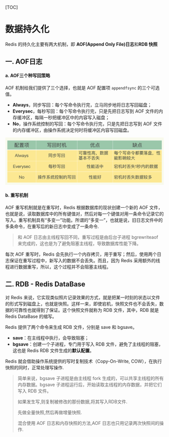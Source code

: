 [TOC]

# 数据持久化

Redis 的持久化主要有两大机制，即 **AOF(Append Only File)日志**和**RDB 快照**

## 一. AOF日志

#### a. AOF三个种写回策略

AOF 机制给我们提供了三个选择，也就是 AOF 配置项 `appendfsync` 的三个可选值。

- **Always**，同步写回：每个写命令执行完，立马同步地将日志写回磁盘；
- **Everysec**，每秒写回：每个写命令执行完，只是先把日志写到 AOF 文件的内存缓冲区，每隔一秒把缓冲区中的内容写入磁盘；
- **No**，操作系统控制的写回：每个写命令执行完，只是先把日志写到 AOF 文件的内存缓冲区，由操作系统决定何时将缓冲区内容写回磁盘。

![AOF 写回策略](asserts/aof_write.jpg)



#### b. 重写机制

AOF 重写机制就是在重写时，Redis 根据数据库的现状创建一个新的 AOF 文件，也就是说，读取数据库中的所有键值对，然后对每一个键值对用一条命令记录它的写入。重写机制具有“多变一”功能。所谓的“多变一”，也就是说，旧日志文件中的多条命令，在重写后的新日志中变成了一条命令.

> 和 AOF 日志由主线程写回不同，重写过程是由后台子进程 bgrewriteaof 来完成的，这也是为了避免阻塞主线程，导致数据库性能下降。

每次 AOF 重写时，Redis 会先执行一个内存拷贝，用于重写；然后，使用两个日志保证在重写过程中，新写入的数据不会丢失。而且，因为 Redis 采用额外的线程进行数据重写，所以，这个过程并不会阻塞主线程。

## 二. RDB - Redis DataBase

对 Redis 来说，它实现类似照片记录效果的方式，就是把某一时刻的状态以文件的形式写到磁盘上，也就是快照。这样一来，即使宕机，快照文件也不会丢失，数据的可靠性也就得到了保证。这个快照文件就称为 RDB 文件，其中，RDB 就是 Redis DataBase 的缩写。

Redis 提供了两个命令来生成 RDB 文件，分别是 save 和 bgsave。

- **save**：在主线程中执行，会导致阻塞；
- **bgsave**：创建一个子进程，专门用于写入 RDB 文件，避免了主线程的阻塞，这也是 Redis RDB 文件生成的**默认配置**。

Redis 就会借助操作系统提供的写时复制技术（Copy-On-Write, COW），在执行快照的同时，正常处理写操作.

>  简单来说，bgsave 子进程是由主线程 fork 生成的，可以共享主线程的所有内存数据。bgsave 子进程运行后，开始读取主线程的内存数据，并把它们写入 RDB 文件。
>
> 如果发生写,则复制被修改的那份数据,将其写入RDB文件.
>
> 先做全量快照,然后再做增量快照.
>
> 混合使用 AOF 日志和内存快照的方法,AOF 日志也只用记录两次快照间的操作.




